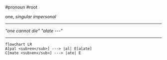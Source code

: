 #pronoun #root

one, *singular impersonal*

***
*"one cannot die"*
*"alate ---"*
***
```mermaid
flowchart LR
A[pal <sub>en</sub>] ---> |al| E[alate]
C[mate <sub>en</sub>] ---> |ate| E
```